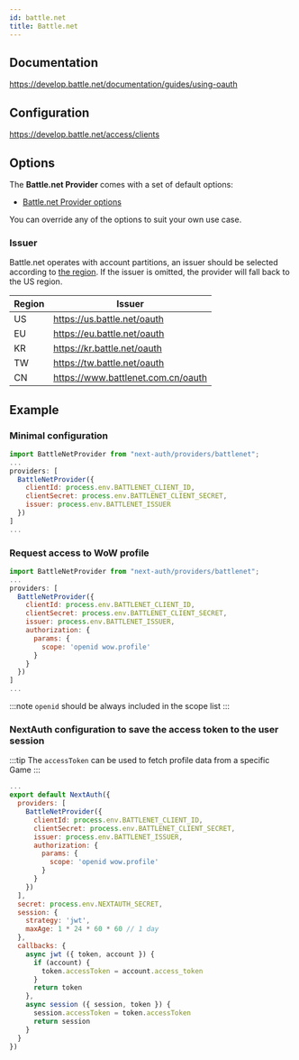 ```yaml
---
id: battle.net
title: Battle.net
---
```


## Documentation

https://develop.battle.net/documentation/guides/using-oauth

## Configuration

https://develop.battle.net/access/clients

## Options

The **Battle.net Provider** comes with a set of default options:

- [Battle.net Provider options](https://github.com/nextauthjs/next-auth/blob/main/packages/next-auth/src/providers/battlenet.ts)

You can override any of the options to suit your own use case.

### Issuer

Battle.net operates with account partitions, an issuer should be selected according to [the region](https://develop.battle.net/documentation/guides/regionality-and-apis). If the issuer is omitted, the provider will fall back to the US region.

| Region | Issuer                             |
| ------ | ---------------------------------- |
| US     | https://us.battle.net/oauth        |
| EU     | https://eu.battle.net/oauth        |
| KR     | https://kr.battle.net/oauth        |
| TW     | https://tw.battle.net/oauth        |
| CN     | https://www.battlenet.com.cn/oauth |

## Example

### Minimal configuration

```js
import BattleNetProvider from "next-auth/providers/battlenet";
...
providers: [
  BattleNetProvider({
    clientId: process.env.BATTLENET_CLIENT_ID,
    clientSecret: process.env.BATTLENET_CLIENT_SECRET,
    issuer: process.env.BATTLENET_ISSUER
  })
]
...
```

### Request access to WoW profile

```js
import BattleNetProvider from "next-auth/providers/battlenet";
...
providers: [
  BattleNetProvider({
    clientId: process.env.BATTLENET_CLIENT_ID,
    clientSecret: process.env.BATTLENET_CLIENT_SECRET,
    issuer: process.env.BATTLENET_ISSUER,
    authorization: {
      params: {
        scope: 'openid wow.profile'
      }
    }
  })
]
...
```

:::note
`openid` should be always included in the scope list
:::

### NextAuth configuration to save the access token to the user session

:::tip
The `accessToken` can be used to fetch profile data from a specific Game
:::

```js
...
export default NextAuth({
  providers: [
    BattleNetProvider({
      clientId: process.env.BATTLENET_CLIENT_ID,
      clientSecret: process.env.BATTLENET_CLIENT_SECRET,
      issuer: process.env.BATTLENET_ISSUER,
      authorization: {
        params: {
          scope: 'openid wow.profile'
        }
      }
    })
  ],
  secret: process.env.NEXTAUTH_SECRET,
  session: {
    strategy: 'jwt',
    maxAge: 1 * 24 * 60 * 60 // 1 day
  },
  callbacks: {
    async jwt ({ token, account }) {
      if (account) {
        token.accessToken = account.access_token
      }
      return token
    },
    async session ({ session, token }) {
      session.accessToken = token.accessToken
      return session
    }
  }
})
```
